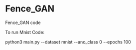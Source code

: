 # Fence_GAN
Fence_GAN code

To run Mnist Code:

python3 main.py --dataset mnist --ano_class 0 --epochs 100
